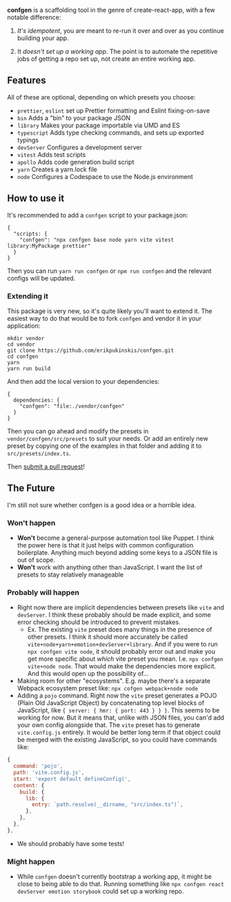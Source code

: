 **confgen** is a scaffolding tool in the genre of create-react-app, with a few notable difference:

1. _It's idempotent_, you are meant to re-run it over and over as you continue building your app.

2. It _doesn't set up a working app_. The point is to automate the repetitive jobs of getting a repo
   set up, not create an entire working app.

## Features
All of these are optional, depending on which presets you choose:

 - `prettier`, `eslint` set up Prettier formatting and Eslint fixing-on-save
 - `bin` Adds a "bin" to your package JSON
 - `library` Makes your package importable via UMD and ES
 - `typescript` Adds type checking commands, and sets up exported typings
 - `devServer` Configures a development server
 - `vitest` Adds test scripts
 - `apollo` Adds code generation build script
 - `yarn` Creates a yarn.lock file
 - `node` Configures a Codespace to use the Node.js environment

## How to use it

It's recommended to add a `confgen` script to your package.json:

```
{
  "scripts: {
    "confgen": "npx confgen base node yarn vite vitest library:MyPackage prettier"
  }
}
```

Then you can run `yarn run confgen` or `npm run confgen` and the relevant configs will be updated.

### Extending it

This package is very new, so it's quite likely you'll want to extend it. The easiest way to do that
would be to fork `confgen` and vendor it in your application:

```
mkdir vendor
cd vendor
git clone https://github.com/erikpukinskis/confgen.git
cd confgen
yarn
yarn run build
```

And then add the local version to your dependencies:

```
{
  dependencies: {
    "confgen": "file:./vendor/confgen"
  }
}
```
Then you can go ahead and modify the presets in `vendor/confgen/src/presets` to suit your needs. Or
add an entirely new preset by copying one of the examples in that folder and adding it to
`src/presets/index.ts`.

Then [submit a pull request](https://github.com/erikpukinskis/confgen/pulls)!

## The Future

I'm still not sure whether confgen is a good idea or a horrible idea.

### Won't happen
* **Won't** become a general-purpose automation tool like Puppet. I think the power here is that it just
  helps with common configuration boilerplate. Anything much beyond adding some keys to a JSON file
  is out of scope.
* **Won't** work with anything other than JavaScript. I want the list of presets to stay relatively
  manageable

### Probably will happen
* Right now there are implicit dependencies between presets like `vite` and `devServer`. I think
  these probably should be made explicit, and some error checking should be introduced to prevent
  mistakes.
  * Ex. The existing `vite` preset does many things in the presence of other presets. I think it
    should more accurately be called `vite+node+yarn+emotion+devServer+library`. And if you were
    to run `npx confgen vite node`, it should probably error out and make you get more specific
    about _which_ vite preset you mean. I.e. `npx confgen vite+node node`. That would make the
    dependencies more explicit. And this would open up the possibility of...
* Making room for other "ecosystems". E.g. maybe there's a separate Webpack ecosystem preset like:
  `npx cofgen webpack+node node`
* Adding a `pojo` command. Right now the `vite` preset generates a POJO (Plain Old JavaScript Object)
  by concatenating top level blocks of JavaScript, like `{ server: { hmr: { port: 443 } } }`. This
  seems to be working for now. But it means that, unlike with JSON files, you can'd add your own
  config alongside that. The `vite` preset has to generate `vite.config.js` entirely. It would be
  better long term if that object could be merged with the existing JavaScript, so you could have
  commands like:
```js
{
  command: 'pojo',
  path: 'vite.config.js',
  start: 'export default defineConfig(',
  content: {
    build: {
      lib: {
        entry: `path.resolve(__dirname, "src/index.ts")`,
      },
    },
  },
},
```
* We should probably have some tests!

### Might happen
* While `confgen` doesn't currently bootstrap a working app, it might be close to being able to do
  that. Running something like `npx confgen react devServer emotion storybook` could set up a working
  repo.
